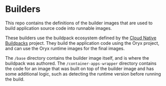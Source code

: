 # Builders

This repo contains the definitions of the builder images that are used to build application source code into
runnable images.  

These builders use the buildpack ecosystem defined by the [Cloud Native Buildpacks](https://buildpacks.io/) project.
They build the application code using the Oryx project, and can use the Oryx runtime images for the final images.  

The `/base` directory contains the builder image itself, and is where the buildpack was authored. The 
`/container-apps-wrapper` directory contains the code for an image that was built on top of the builder image and 
has some additional logic, such as detecting the runtime version before running the build.
